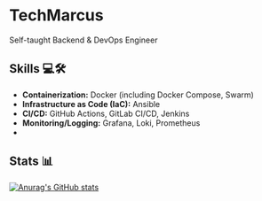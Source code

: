 # TechMarcus
Self-taught Backend & DevOps Engineer<br>

## **Skills 💻🛠️**

- **Containerization:** Docker (including Docker Compose, Swarm)  
- **Infrastructure as Code (IaC):** Ansible  
- **CI/CD:** GitHub Actions, GitLab CI/CD, Jenkins  
- **Monitoring/Logging:** Grafana, Loki, Prometheus
- 
## **Stats 📊**

[![Anurag's GitHub stats](https://github-readme-stats.vercel.app/api?username=TechMarcus&show_icons=true&theme=tokyonight)](https://github.com/anuraghazra/github-readme-stats)


